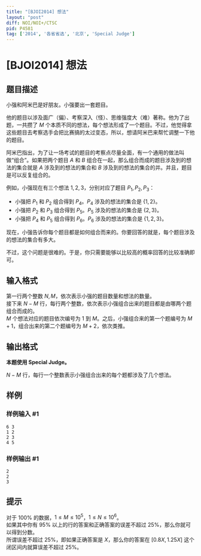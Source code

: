```yaml
---
title: "[BJOI2014] 想法"
layout: "post"
diff: NOI/NOI+/CTSC
pid: P4581
tag: ['2014', '各省省选', '北京', 'Special Judge']
---
```

# [BJOI2014] 想法
## 题目描述

小强和阿米巴是好朋友。小强要出一套题目。

他的题目以涉及面广（偏）、考察深入（怪）、思维强度大（难）著称。他为了出题，一共攒了 $M$ 个本质不同的想法，每个想法形成了一个题目。不过，他觉得拿这些题目去考察选手会把比赛搞的太过变态，所以，想请阿米巴来帮忙调整一下他的题目。

阿米巴指出，为了让一场考试的题目的考察点尽量全面，有一个通用的做法叫做“组合”。如果把两个题目 $A$ 和 $B$ 组合在一起，那么组合而成的题目涉及到的想法的集合就是 $A$ 涉及到的想法的集合和 $B$ 涉及到的想法的集合的并。并且，题目是可以反复组合的。

例如，小强现在有三个想法 $1,2,3$，分别对应了题目 $P_1,P_2,P_3$：

- 小强把 $P_1$ 和 $P_2$ 组合得到 $P_4$。$P_4$ 涉及的想法的集合是 $\{1,2\}$。
- 小强把 $P_2$ 和 $P_3$ 组合得到 $P_5$。$P_5$ 涉及的想法的集合是 $\{2,3\}$。
- 小强把 $P_4$ 和 $P_5$ 组合得到 $P_6$。$P_6$ 涉及的想法的集合是 $\{1,2,3\}$。

现在，小强告诉你每个题目都是如何组合而来的。你要回答的就是，每个题目涉及的想法的集合有多大。

不过，这个问题是很难的。于是，你只需要能够以比较高的概率回答的比较准确即可。
## 输入格式


第一行两个整数 $N,M$，依次表示小强的题目数量和想法的数量。   
接下来 $N-M$ 行，每行两个整数，依次表示小强组合出来的题目都是由哪两个题组合而成的。   
$M$ 个想法对应的题目依次编号为 $1$ 到 $M$。之后，小强组合来的第一个题编号为 $M+1$，组合出来的第二个题编号为 $M+2$，依次类推。

## 输出格式

**本题使用 Special Judge。**  

$N-M$ 行，每行一个整数表示小强组合出来的每个题都涉及了几个想法。

## 样例

### 样例输入 #1
```
6 3
1 2
2 3
4 5
```
### 样例输出 #1
```
2
2
3
```
## 提示

对于 $100\%$ 的数据，$1 \le M \le 10^5$，$1 \le N \le 10^6$。   
如果其中你有 $95\%$ 以上的行的答案和正确答案的误差不超过 $25\%$，那么你就可以得到分数。   
所谓误差不超过 $25\%$，即如果正确答案是 $X$，那么你的答案在 $[0.8X,1.25X]$ 这个闭区间内就算误差不超过 $25\%$。
